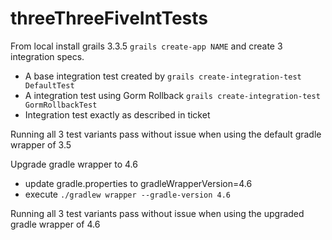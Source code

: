 # threeThreeFiveIntTests

From local install grails 3.3.5 `grails create-app NAME` and create 3 integration specs.

- A base integration test created by `grails create-integration-test DefaultTest`
- A integration test using Gorm Rollback `grails create-integration-test GormRollbackTest`
- Integration test exactly as described in ticket

Running all 3 test variants pass without issue when using the default gradle wrapper of 3.5

Upgrade gradle wrapper to 4.6

- update gradle.properties to gradleWrapperVersion=4.6
- execute `./gradlew wrapper --gradle-version 4.6`

Running all 3 test variants pass without issue when using the upgraded gradle wrapper of 4.6

